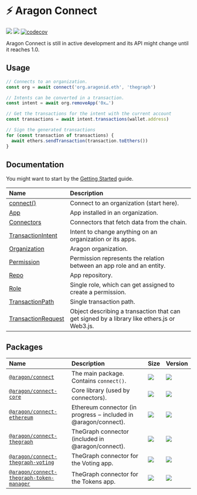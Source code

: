 # ⚡ Aragon Connect

[![](https://img.shields.io/github/package-json/v/aragon/connect?label=npm)](https://www.npmjs.com/package/@aragon/connect) [![](https://img.shields.io/bundlephobia/minzip/@aragon/connect)](https://bundlephobia.com/result?p=@aragon/connect) [![codecov](https://codecov.io/gh/aragon/connect/branch/master/graph/badge.svg)](https://codecov.io/gh/aragon/connect)

Aragon Connect is still in active development and its API might change until it reaches 1.0.

## Usage

```javascript
// Connects to an organization.
const org = await connect('org.aragonid.eth', 'thegraph')

// Intents can be converted in a transaction.
const intent = await org.removeApp('0x…')

// Get the transactions for the intent with the current account
const transactions = await intent.transactions(wallet.address)

// Sign the generated transactions
for (const transaction of transactions) {
  await ethers.sendTransaction(transaction.toEthers())
}
```

## Documentation

You might want to start by the [Getting Started](https://github.com/aragon/connect/tree/2e8b112b40ab4ec13c7b8ae8fa3bc26caba33d87/docs/guides/getting-started.md) guide.

| Name | Description |
| :--- | :--- |
| [connect\(\)](api-reference/connect.md) | Connect to an organization \(start here\). |
| [App](api-reference/app.md) | App installed in an organization. |
| [Connectors](api-reference/connectors.md) | Connectors that fetch data from the chain. |
| [TransactionIntent](api-reference/transaction-intent.md) | Intent to change anything on an organization or its apps. |
| [Organization](api-reference/organization.md) | Aragon organization. |
| [Permission](api-reference/permission.md) | Permission represents the relation between an app role and an entity. |
| [Repo](api-reference/repo.md) | App repository. |
| [Role](api-reference/role.md) | Single role, which can get assigned to create a permission. |
| [TransactionPath](api-reference/transaction-path.md) | Single transaction path. |
| [TransactionRequest](api-reference/transaction-request.md) | Object describing a transaction that can get signed by a library like ethers.js or Web3.js. |

## Packages

| Name | Description | Size | Version |
| :--- | :--- | :--- | :--- |
| [`@aragon/connect`](https://github.com/aragon/connect/tree/2e8b112b40ab4ec13c7b8ae8fa3bc26caba33d87/packages/connect/README.md) | The main package. Contains `connect()`. | [![](https://img.shields.io/bundlephobia/minzip/@aragon/connect)](https://bundlephobia.com/result?p=@aragon/connect) | [![](https://img.shields.io/github/package-json/v/aragon/connect?label=npm)](https://www.npmjs.com/package/@aragon/connect) |
| [`@aragon/connect-core`](https://github.com/aragon/connect/tree/2e8b112b40ab4ec13c7b8ae8fa3bc26caba33d87/packages/connect-core/README.md) | Core library \(used by connectors\). | [![](https://img.shields.io/bundlephobia/minzip/@aragon/connect-core)](https://bundlephobia.com/result?p=@aragon/connect-core) | [![](https://img.shields.io/github/package-json/v/aragon/connect?label=npm)](https://www.npmjs.com/package/@aragon/connect-core) |
| [`@aragon/connect-ethereum`](https://github.com/aragon/connect/tree/2e8b112b40ab4ec13c7b8ae8fa3bc26caba33d87/packages/connect-ethereum/README.md) | Ethereum connector \(in progress − included in @aragon/connect\). | [![](https://img.shields.io/bundlephobia/minzip/@aragon/connect-ethereum)](https://bundlephobia.com/result?p=@aragon/connect-ethereum) | [![](https://img.shields.io/github/package-json/v/aragon/connect?label=npm)](https://www.npmjs.com/package/@aragon/connect-ethereum) |
| [`@aragon/connect-thegraph`](https://github.com/aragon/connect/tree/2e8b112b40ab4ec13c7b8ae8fa3bc26caba33d87/packages/connect-thegraph/README.md) | TheGraph connector \(included in @aragon/connect\). | [![](https://img.shields.io/bundlephobia/minzip/@aragon/connect-thegraph)](https://bundlephobia.com/result?p=@aragon/connect-thegraph) | [![](https://img.shields.io/github/package-json/v/aragon/connect?label=npm)](https://www.npmjs.com/package/@aragon/connect-thegraph) |
| [`@aragon/connect-thegraph-voting`](https://github.com/aragon/connect/tree/2e8b112b40ab4ec13c7b8ae8fa3bc26caba33d87/packages/connect-thegraph-voting/README.md) | TheGraph connector for the Voting app. | [![](https://img.shields.io/bundlephobia/minzip/@aragon/connect-thegraph-voting)](https://bundlephobia.com/result?p=@aragon/connect-thegraph-voting) | [![](https://img.shields.io/github/package-json/v/aragon/connect?label=npm)](https://www.npmjs.com/package/@aragon/connect-thegraph-voting) |
| [`@aragon/connect-thegraph-token-manager`](https://github.com/aragon/connect/tree/2e8b112b40ab4ec13c7b8ae8fa3bc26caba33d87/packages/connect-thegraph-token-manager/README.md) | TheGraph connector for the Tokens app. | [![](https://img.shields.io/bundlephobia/minzip/@aragon/connect-thegraph-token-manager)](https://bundlephobia.com/result?p=@aragon/connect-thegraph-token-manager) | [![](https://img.shields.io/github/package-json/v/aragon/connect?label=npm)](https://www.npmjs.com/package/@aragon/connect-thegraph-token-manager) |

